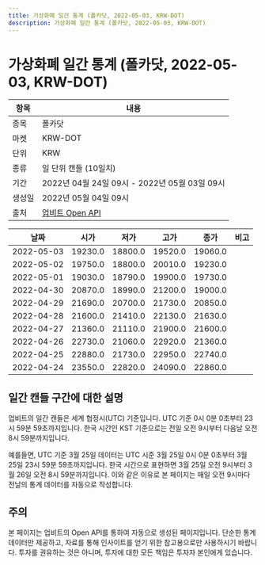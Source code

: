 ```yaml
---
title: 가상화폐 일간 통계 (폴카닷, 2022-05-03, KRW-DOT)
description: 가상화폐 일간 통계 (폴카닷, 2022-05-03, KRW-DOT)
---
```



가상화폐 일간 통계 (폴카닷, 2022-05-03, KRW-DOT)
===

|항목|내용|
|--|--|
|종목|폴카닷|
|마켓|KRW-DOT|
|단위|KRW|
|종류|일 단위 캔들 (10일치)|
|기간|2022년 04월 24일 09시 - 2022년 05월 03일 09시|
|생성일|2022년 05월 04일 09시|
|출처|[업비트 Open API](https://docs.upbit.com)|


|날짜|시가|저가|고가|종가|비고|
|--|--|--|--|--|--|
|2022-05-03|19230.0|18800.0|19520.0|19060.0|    |
|2022-05-02|19750.0|18800.0|20010.0|19230.0|    |
|2022-05-01|19030.0|18790.0|19900.0|19730.0|    |
|2022-04-30|20870.0|18990.0|21200.0|19000.0|    |
|2022-04-29|21690.0|20700.0|21730.0|20850.0|    |
|2022-04-28|21600.0|21410.0|22130.0|21630.0|    |
|2022-04-27|21360.0|21110.0|21900.0|21600.0|    |
|2022-04-26|22730.0|21060.0|22920.0|21360.0|    |
|2022-04-25|22880.0|21730.0|22950.0|22740.0|    |
|2022-04-24|23550.0|22820.0|24090.0|22860.0|    |


일간 캔들 구간에 대한 설명
---


업비트의 일간 캔들은 세계 협정시(UTC) 기준입니다. 
UTC 기준 0시 0분 0초부터 23시 59분 59초까지입니다. 
한국 시간인 KST 기준으로는 전일 오전 9시부터 다음날 오전 8시 59분까지입니다. 


예를들면, UTC 기준 3월 25일 데이터는 UTC 시준 3월 25일 0시 0분 0초부터 3월 25일 23시 59분 59초까지입니다. 
한국 시간으로 표현하면 3월 25일 오전 9시부터 3월 26일 오전 8시 59분까지입니다. 
이와 같은 이유로 본 페이지는 매일 오전 9시마다 전날의 통계 데이터를 자동으로 작성합니다. 


주의
---


본 페이지는 업비트의 Open API를 통하여 자동으로 생성된 페이지입니다. 
단순한 통계 데이터만 제공하고, 자료를 통해 인사이트를 얻기 위한 참고용으로만 사용하시기 바랍니다. 
투자를 권유하는 것은 아니며, 투자에 대한 모든 책임은 투자자 본인에게 있습니다. 
